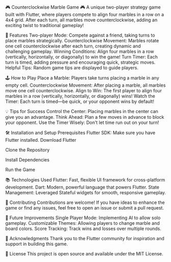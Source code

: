 🎮 Counterclockwise Marble Game 🎮
A unique two-player strategy game built with Flutter, where players compete to align four marbles in a row on a 4x4 grid. After each turn, all marbles move counterclockwise, adding an exciting twist to traditional gameplay!

🚀 Features
Two-player Mode: Compete against a friend, taking turns to place marbles strategically.
Counterclockwise Movement: Marbles rotate one cell counterclockwise after each turn, creating dynamic and challenging gameplay.
Winning Conditions: Align four marbles in a row (vertically, horizontally, or diagonally) to win the game!
Turn Timer: Each turn is timed, adding pressure and encouraging quick, strategic moves.
Helpful Tips: Random game tips are displayed to guide players.

🕹️ How to Play
Place a Marble: Players take turns placing a marble in any empty cell.
Counterclockwise Movement: After placing a marble, all marbles move one cell counterclockwise.
Align to Win: The first player to align four marbles in a row (vertically, horizontally, or diagonally) wins!
Watch the Timer: Each turn is timed—be quick, or your opponent wins by default!


💡 Tips for Success
Control the Center: Placing marbles in the center can give you an advantage.
Think Ahead: Plan a few moves in advance to block your opponent.
Use the Timer Wisely: Don't let time run out on your turn!


🛠️ Installation and Setup
Prerequisites
Flutter SDK: Make sure you have Flutter installed. Download Flutter

Clone the Repository

Install Dependencies

Run the Game

📚 Technologies Used
Flutter: Fast, flexible UI framework for cross-platform development.
Dart: Modern, powerful language that powers Flutter.
State Management: Leveraged Stateful widgets for smooth, responsive gameplay.


🤝 Contributing
Contributions are welcome! If you have ideas to enhance the game or find any issues, feel free to open an issue or submit a pull request.

🎉 Future Improvements
Single Player Mode: Implementing AI to allow solo gameplay.
Customizable Themes: Allowing players to change marble and board colors.
Score Tracking: Track wins and losses over multiple rounds.


👏 Acknowledgments
Thank you to the Flutter community for inspiration and support in building this game.


📄 License
This project is open source and available under the MIT License.